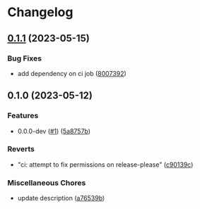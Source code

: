 # Changelog

## [0.1.1](https://github.com/matteosacchetto/rpi-headless-setup-helper/compare/v0.1.0...v0.1.1) (2023-05-15)


### Bug Fixes

* add dependency on ci job ([8007392](https://github.com/matteosacchetto/rpi-headless-setup-helper/commit/80073924d3af73b1219be7b6000182ffe2fea732))

## 0.1.0 (2023-05-12)


### Features

* 0.0.0-dev ([#1](https://github.com/matteosacchetto/rpi-headless-setup-helper/issues/1)) ([5a8757b](https://github.com/matteosacchetto/rpi-headless-setup-helper/commit/5a8757bdaa5e08d567efaaf34bbdfaf277a8d728))


### Reverts

* "ci: attempt to fix permissions on release-please" ([c90139c](https://github.com/matteosacchetto/rpi-headless-setup-helper/commit/c90139c7fdcb529031ca14e142037b01da8304e9))


### Miscellaneous Chores

* update description ([a76539b](https://github.com/matteosacchetto/rpi-headless-setup-helper/commit/a76539b604daecc835f5b8a4d590b61a6e3a2cc5))
